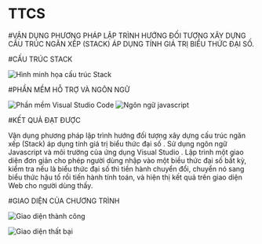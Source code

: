 # TTCS

#VẬN DỤNG PHƯƠNG PHÁP LẬP TRÌNH HƯỚNG ĐỐI TƯỢNG XÂY DỰNG CẤU TRÚC NGĂN XẾP (STACK) ÁP DỤNG TÍNH GIÁ TRỊ BIỂU THỨC ĐẠI SỐ.

#CẤU TRÚC STACK

![Hình minh họa cấu trúc Stack](https://gochocit.com/wp-content/uploads/2021/11/minh-hoa-stack.png)

#PHẦN MỀM HỖ TRỢ VÀ NGÔN NGỮ

![Phần mềm Visual Studio Code](https://khuenguyencreator.com/wp-content/uploads/2021/05/c%C3%A0i-%C4%91%E1%BA%B7t-visual-studio-code.jpg)
![Ngôn ngữ javascript](https://mona.media/wp-content/uploads/2019/12/javascript-la-gi.jpg)

#KẾT QUẢ ĐẠT ĐƯỢC
<p>Vận dụng phương pháp lập trình hướng đối tượng xây dựng cấu trúc ngăn xếp (Stack) áp dụng tính giá trị biểu thức đại số
. Sử dụng ngôn ngữ Javascript và môi trường của ứng dụng Visual Studio
. Lập trình một giao diện đơn giản cho phép người dùng nhập vào một biều thức đại số bất kỳ, 
kiểm tra nếu là biểu thức đại số thì tiền hành chuyển đổi, chuyển nó sang biểu thức hậu tố rồi tiến hành tính toán, 
và hiện thị kết quả trên giao diện Web cho người dùng thấy.<p>

  #GIAO DIỆN CỦA CHƯƠNG TRÌNH
  
  ![Giao diện thành công](https://user-images.githubusercontent.com/83891825/148195264-c59eff3f-8e80-421f-81ee-409548e42edf.png)
  
  ![Giao diện thất bại](https://user-images.githubusercontent.com/83891825/148195350-012b3293-2030-422b-85fc-8bec912deff5.png)


 
